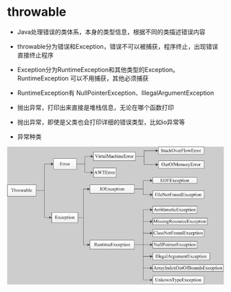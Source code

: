 # throwable

+ Java处理错误的类体系，本身的类型信息，根据不同的类描述错误内容

+ throwable分为错误和Exception，错误不可以被捕获，程序终止，出现错误直接终止程序

+ Exception分为RuntimeException和其他类型的Exception。RuntimeException 可以不用捕获，其他必须捕获

+ RuntimeException有 NullPointerException、IllegalArgumentException

+ 抛出异常，打印出来直接是堆栈信息，无论在哪个函数打印

+ 抛出异常，即使是父类也会打印详细的错误类型，比如io异常等

+ 异常种类

  

![](https://raw.githubusercontent.com/Pain4Dawn/notebook/master/98.picture/%E5%BC%82%E5%B8%B8%E7%B1%BB%E5%9E%8B.png)